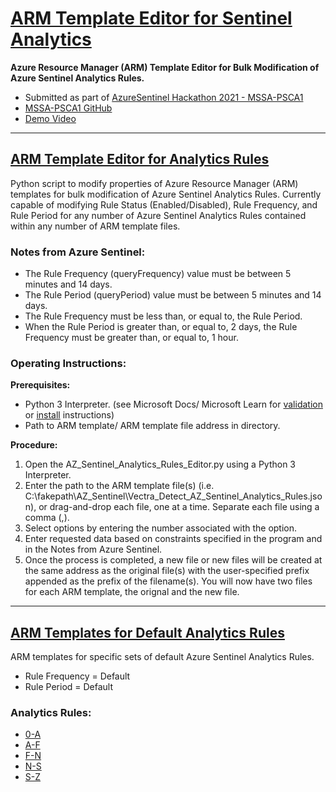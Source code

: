 # [ARM Template Editor for Sentinel Analytics](https://github.com/nathanjalston/Azure_Sentinel_Hackathon_2021)
**Azure Resource Manager (ARM) Template Editor for Bulk Modification of Azure Sentinel Analytics Rules.**
* Submitted as part of [AzureSentinel Hackathon 2021 - MSSA-PSCA1](https://devpost.com/software/mssa-psca1)
* [MSSA-PSCA1 GitHub](https://github.com/MSSAPSCA1/Azure_Sentinel)
* [Demo Video](https://youtu.be/f0YaSqNwJCM)
___

## [ARM Template Editor for Analytics Rules](https://github.com/nathanjalston/Azure_Sentinel_Hackathon_2021/blob/main/AZ_Sentinel_Analytics_Rules_Editor.py)

Python script to modify properties of Azure Resource Manager (ARM) templates for bulk modification of Azure Sentinel Analytics Rules. Currently capable of modifying Rule Status (Enabled/Disabled), Rule Frequency, and Rule Period for any number of Azure Sentinel Analytics Rules contained within any number of ARM template files.

### Notes from Azure Sentinel:
* The Rule Frequency (queryFrequency) value must be between 5 minutes and 14 days.
* The Rule Period (queryPeriod) value must be between 5 minutes and 14 days.
* The Rule Frequency must be less than, or equal to, the Rule Period.
* When the Rule Period is greater than, or equal to, 2 days, the Rule Frequency must be greater than, or equal to, 1 hour.

### Operating Instructions:

**Prerequisites:**
* Python 3 Interpreter. (see Microsoft Docs/ Microsoft Learn for [validation](https://docs.microsoft.com/en-us/learn/modules/python-install-vscode/2-python-programming-language?pivots=windows) or [install](https://docs.microsoft.com/en-us/learn/modules/python-install-vscode/3-exercise-install-python3?pivots=windows) instructions)
* Path to ARM template/ ARM template file address in directory.

**Procedure:**
1.  Open the AZ_Sentinel_Analytics_Rules_Editor.py using a Python 3 Interpreter.
2.  Enter the path to the ARM template file(s) (i.e. C:\fakepath\AZ_Sentinel\Vectra_Detect_AZ_Sentinel_Analytics_Rules.json), or drag-and-drop each file, one at a time. Separate each file using a comma (,).
3.  Select options by entering the number associated with the option.
4.  Enter requested data based on constraints specified in the program and in the Notes from Azure Sentinel.
5.  Once the process is completed, a new file or new files will be created at the same address as the original file(s) with the user-specified prefix appended as the prefix of the filename(s). You will now have two files for each ARM template, the orignal and the new file.
___

## [ARM Templates for Default Analytics Rules](https://github.com/nathanjalston/Azure_Sentinel_Hackathon_2021/tree/main/Default_AZ_Sentinel_Rule_Templates)

ARM templates for specific sets of default Azure Sentinel Analytics Rules.
* Rule Frequency = Default
* Rule Period = Default

### Analytics Rules:
*  [0-A](https://github.com/nathanjalston/Azure_Sentinel_Hackathon_2021/blob/main/Default_AZ_Sentinel_Rule_Templates/0-A_Azure_Sentinel_Scheduled_Analytics_Rules.json)
*  [A-F](https://github.com/nathanjalston/Azure_Sentinel_Hackathon_2021/blob/main/Default_AZ_Sentinel_Rule_Templates/A-F_Azure_Sentinel_Scheduled_Analytics_Rules.json)
*  [F-N](https://github.com/nathanjalston/Azure_Sentinel_Hackathon_2021/blob/main/Default_AZ_Sentinel_Rule_Templates/F-N_Azure_Sentinel_Scheduled_Analytics_Rules.json)
*  [N-S](https://github.com/nathanjalston/Azure_Sentinel_Hackathon_2021/blob/main/Default_AZ_Sentinel_Rule_Templates/N-S_Azure_Sentinel_Scheduled_Analytics_Rules.json)
*  [S-Z](https://github.com/nathanjalston/Azure_Sentinel_Hackathon_2021/blob/main/Default_AZ_Sentinel_Rule_Templates/S-Z_Azure_Sentinel_Scheduled_Analytics_Rules.json)
